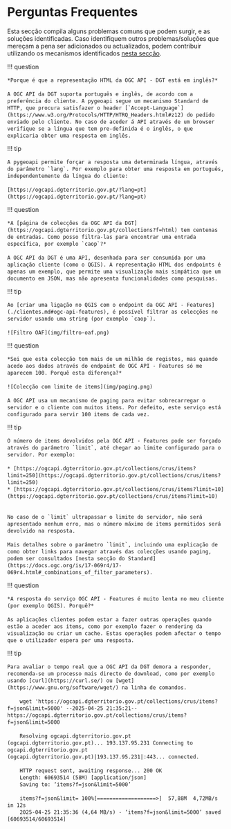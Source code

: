 # Perguntas Frequentes

Esta secção compila alguns problemas comuns que podem surgir, e as soluções identificadas. Caso identifiquem outros problemas/soluções que mereçam a pena ser adicionados ou actualizados, podem contribuir utilizando os mecanismos identificados [nesta secção](./contribuir.md).

!!! question

    *Porque é que a representação HTML da OGC API - DGT está em inglês?*
    
    A OGC API da DGT suporta português e inglês, de acordo com a preferência do cliente. A pygeoapi segue um mecanismo Standard de HTTP, que procura satisfazer o header [`Accept-Language`](https://www.w3.org/Protocols/HTTP/HTRQ_Headers.html#z12) do pedido enviado pelo cliente. No caso de aceder á API através de um browser verifique se a língua que tem pre-definida é o inglês, o que explicaria obter uma resposta em inglês. 

!!! tip

    A pygeoapi permite forçar a resposta uma determinada língua, através do parâmetro `lang`. Por exemplo para obter uma resposta em português, independentemente da língua do cliente:

    [https://ogcapi.dgterritorio.gov.pt/?lang=pt](https://ogcapi.dgterritorio.gov.pt/?lang=pt)

!!! question

    *A [página de colecções da OGC API da DGT](https://ogcapi.dgterritorio.gov.pt/collections?f=html) tem centenas de entradas. Como posso filtra-las para encontrar uma entrada específica, por exemplo `caop`?*

    A OGC API da DGT é uma API, desenhada para ser consumida por uma aplicação cliente (como o QGIS). A representação HTML dos endpoints é apenas um exemplo, que permite uma visualização mais simpática que um documento em JSON, mas não apresenta funcionalidades como pesquisas.

!!! tip

    Ao [criar uma ligação no QGIS com o endpoint da OGC API - Features](./clientes.md#ogc-api-features), é possível filtrar as colecções no servidor usando uma string (por exemplo `caop`).

    ![Filtro OAF](img/filtro-oaf.png)

!!! question

    *Sei que esta colecção tem mais de um milhão de registos, mas quando acedo aos dados através do endpoint de OGC API - Features só me aparecem 100. Porquê esta diferença?*

    ![Colecção com limite de items](img/paging.png)

    A OGC API usa um mecanismo de paging para evitar sobrecarregar o servidor e o cliente com muitos items. Por defeito, este serviço está configurado para servir 100 items de cada vez. 
    
!!! tip

    O número de items devolvidos pela OGC API - Features pode ser forçado através do parâmetro `limit`, até chegar ao limite configurado para o servidor. Por exemplo:

    * [https://ogcapi.dgterritorio.gov.pt/collections/crus/items?limit=250](https://ogcapi.dgterritorio.gov.pt/collections/crus/items?limit=250)
    * [https://ogcapi.dgterritorio.gov.pt/collections/crus/items?limit=10](https://ogcapi.dgterritorio.gov.pt/collections/crus/items?limit=10)
    
    
    No caso de o `limit` ultrapassar o limite do servidor, não será apresentado nenhum erro, mas o número máximo de items permitidos será devolvido na resposta.

    Mais detalhes sobre o parâmetro `limit`, incluindo uma explicação de como obter links para navegar através das colecções usando paging, podem ser consultados [nesta secção do Standard](https://docs.ogc.org/is/17-069r4/17-069r4.html#_combinations_of_filter_parameters).

!!! question

    *A resposta do serviço OGC API - Features é muito lenta no meu cliente (por exemplo QGIS). Porquê?*

    As aplicações clientes podem estar a fazer outras operações quando estão a aceder aos items, como por exemplo fazer o rendering da visualização ou criar um cache. Estas operações podem afectar o tempo que o utilizador espera por uma resposta.

!!! tip

    Para avaliar o tempo real que a OGC API da DGT demora a responder, recomenda-se um processo mais directo de download, como por exemplo usando [curl](https://curl.se/) ou [wget](https://www.gnu.org/software/wget/) na linha de comandos.

        wget 'https://ogcapi.dgterritorio.gov.pt/collections/crus/items?f=json&limit=5000' --2025-04-25 21:35:21--  https://ogcapi.dgterritorio.gov.pt/collections/crus/items?f=json&limit=5000

        Resolving ogcapi.dgterritorio.gov.pt (ogcapi.dgterritorio.gov.pt)... 193.137.95.231 Connecting to ogcapi.dgterritorio.gov.pt (ogcapi.dgterritorio.gov.pt)|193.137.95.231|:443... connected.

        HTTP request sent, awaiting response... 200 OK
        Length: 60693514 (58M) [application/json]
        Saving to: ‘items?f=json&limit=5000’

        items?f=json&limit= 100%[===================>]  57,88M  4,72MB/s    in 12s     
        2025-04-25 21:35:36 (4,64 MB/s) - ‘items?f=json&limit=5000’ saved [60693514/60693514]